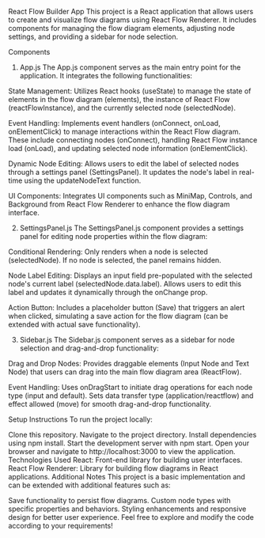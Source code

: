 React Flow Builder App
This project is a React application that allows users to create and visualize flow diagrams using React Flow Renderer. It includes components for managing the flow diagram elements, adjusting node settings, and providing a sidebar for node selection.

Components
1. App.js
The App.js component serves as the main entry point for the application. It integrates the following functionalities:

State Management: Utilizes React hooks (useState) to manage the state of elements in the flow diagram (elements), the instance of React Flow (reactFlowInstance), and the currently selected node (selectedNode).

Event Handling: Implements event handlers (onConnect, onLoad, onElementClick) to manage interactions within the React Flow diagram. These include connecting nodes (onConnect), handling React Flow instance load (onLoad), and updating selected node information (onElementClick).

Dynamic Node Editing: Allows users to edit the label of selected nodes through a settings panel (SettingsPanel). It updates the node's label in real-time using the updateNodeText function.

UI Components: Integrates UI components such as MiniMap, Controls, and Background from React Flow Renderer to enhance the flow diagram interface.

2. SettingsPanel.js
The SettingsPanel.js component provides a settings panel for editing node properties within the flow diagram:

Conditional Rendering: Only renders when a node is selected (selectedNode). If no node is selected, the panel remains hidden.

Node Label Editing: Displays an input field pre-populated with the selected node's current label (selectedNode.data.label). Allows users to edit this label and updates it dynamically through the onChange prop.

Action Button: Includes a placeholder button (Save) that triggers an alert when clicked, simulating a save action for the flow diagram (can be extended with actual save functionality).

3. Sidebar.js
The Sidebar.js component serves as a sidebar for node selection and drag-and-drop functionality:

Drag and Drop Nodes: Provides draggable elements (Input Node and Text Node) that users can drag into the main flow diagram area (ReactFlow).

Event Handling: Uses onDragStart to initiate drag operations for each node type (input and default). Sets data transfer type (application/reactflow) and effect allowed (move) for smooth drag-and-drop functionality.

Setup Instructions
To run the project locally:

Clone this repository.
Navigate to the project directory.
Install dependencies using npm install.
Start the development server with npm start.
Open your browser and navigate to http://localhost:3000 to view the application.
Technologies Used
React: Front-end library for building user interfaces.
React Flow Renderer: Library for building flow diagrams in React applications.
Additional Notes
This project is a basic implementation and can be extended with additional features such as:

Save functionality to persist flow diagrams.
Custom node types with specific properties and behaviors.
Styling enhancements and responsive design for better user experience.
Feel free to explore and modify the code according to your requirements!
